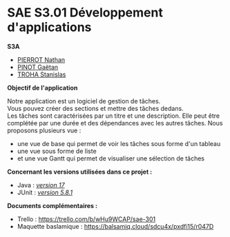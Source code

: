 # SAE S3.01 Développement d'applications

**S3A**

- [PIERROT Nathan](https://github.com/Ratz123323)
- [PINOT Gaëtan](https://https://github.com/gaetanpinot)
- [TROHA Stanislas](https://github.com/Stantrh)

**Objectif de l'application**

Notre application est un logiciel de gestion de tâches.  
Vous pouvez créer des sections et mettre des tâches dedans.  
Les tâches sont caractérisées par un titre et une description. Elle peut être complétée par une durée et des dépendances avec les autres tâches.
Nous proposons plusieurs vue :

- une vue de base qui permet de voir les tâches sous forme d'un tableau
- une vue sous forme de liste
- et une vue Gantt qui permet de visualiser une sélection de tâches

**Concernant les versions utilisées dans ce projet :**

- Java : [_version 17_](https://www.oracle.com/java/technologies/javase/jdk17-archive-downloads.html)
- JUnit : [_version 5.8.1_](https://junit.org/junit5/docs/5.8.1/api/index.html)

**Documents complémentaires :**

- Trello : https://trello.com/b/wHu9WCAP/sae-301
- Maquette baslamique : https://balsamiq.cloud/sdcu4x/pxdfi15/r047D
